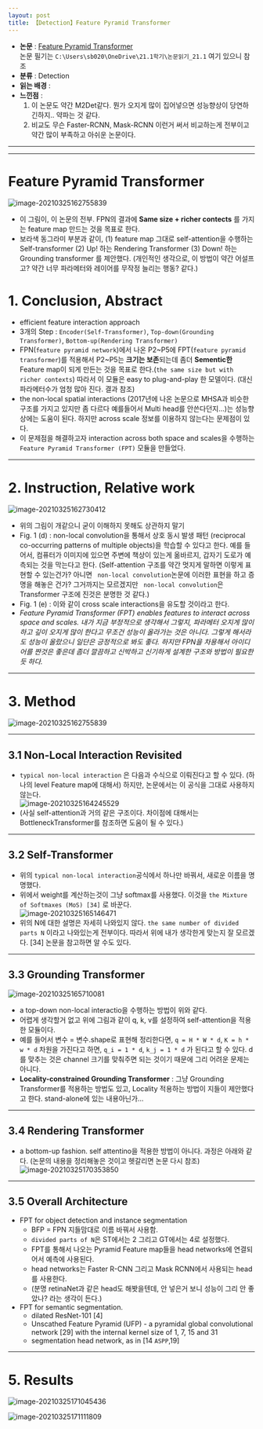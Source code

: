```yaml
---
layout: post
title: 【Detection】Feature Pyramid Transformer
---
```


- **논문** : [Feature Pyramid Transformer](https://arxiv.org/abs/2007.09451)   
  논문 필기는 `C:\Users\sb020\OneDrive\21.1학기\논문읽기_21.1` 여기 있으니 참조
- **분류** : Detection
- **읽는 배경** : 
- **느낀점** : 
  1. 이 논문도 약간 M2Det같다. 뭔가 오지게 많이 집어넣으면 성능향상이 당연하긴하지.. 약파는 것 같다. 
  2. 비교도 무슨 Faster-RCNN, Mask-RCNN 이런거 써서 비교하는게 전부이고 약간 많이 부족하고 아쉬운 논문이다.



---

---

# Feature Pyramid Transformer

![image-20210325162755839](https://github.com/junha1125/Imgaes_For_GitBlog/blob/master/Typora/image-20210325162755839.png?raw=tru)

- 이 그림이, 이 논문의 전부. FPN의 결과에 **Same size + richer contects** 를 가지는 feature map 만드는 것을 목표로 한다.
- 보라색 동그라미 부분과 같이, (1) feature map 그대로 self-attention을 수행하는 Self-transformer (2) Up! 하는 Rendering Transformer (3) Down! 하는 Grounding transformer 를 제안했다. (개인적인 생각으로, 이 방법이 약간 어설프고? 약간 너무 파라메터와 레이어를 무작정 늘리는 행동? 같다.) 



# 1. Conclusion, Abstract

- efficient feature interaction approach
- 3개의 Step : `Encoder(Self-Transformer)`, `Top-down(Grounding Transformer)`, `Bottom-up(Rendering Transformer)`
- FPN(`feature pyramid network`)에서 나온 P2~P5에 FPT(`feature pyramid transformer`)를 적용해서 P2~P5는 **크기는 보존**되는데 좀더 **Sementic한** Feature map이 되게 만든는 것을 목표로 한다.(`the same size but with richer contexts`) 따라서 이 모듈은 easy to plug-and-play 한 모델이다. (대신 파라메터수가 엄청 많아 진다. 결과 참조)
-  the non-local spatial interactions (2017년에 나온 논문으로 MHSA과 비슷한 구조를 가지고 있지만 좀 다르다 예를들어서 Multi head를 안쓴다던지...)는 성능향상에는 도움이 된다. 하지만 across scale 정보를 이용하지 않는다는 문제점이 있다. 
- 이 문제점을 해결하고자 interaction across both space and scales을 수행하는 `Feature Pyramid Transformer (FPT)` 모듈을 만들었다.



---

# 2. Instruction, Relative work

![image-20210325162730412](https://github.com/junha1125/Imgaes_For_GitBlog/blob/master/Typora/image-20210325162730412.png?raw=tru)

- 위의 그림이 개같으니 굳이 이해하지 못해도 상관하지 말기
- Fig. 1 (d) :  non-local convolution을 통해서 상호 동시 발생 패턴 (reciprocal co-occurring patterns of multiple objects)을 학습할 수 있다고 한다. 예를 들어서, 컴퓨터가 이미지에 있으면 주변에 책상이 있는게 옮바르지, 갑자기 도로가 예측되는 것을 막는다고 한다. (Self-attention 구조를 약간 멋지게 말하면 이렇게 표현할 수 있는건가? 아니면 ` non-local convolution`논문에 이러한 표현을 하고 증명을 해놓은 건가? 그거까지는 모르겠지만 ` non-local convolution`은 Transformer 구조에 진것은 분명한 것 같다.)
- Fig. 1 (e) : 이와 같이 cross scale interactions을 유도할 것이라고 한다. 
- *Feature Pyramid Transformer (FPT) enables features to interact across space and scales. 내가 지금 부정적으로 생각해서 그렇지, 파라메터 오지게 많이 하고 깊이 오지게 많이 한다고 무조건 성능이 올라가는 것은 아니다. 그렇게 해서라도 성능이 올랐으니 일단은 긍정적으로 봐도 좋다. 하지만 FPN을 차용해서 아이디어를 짠것은 좋은데 좀더 깔끔하고 신박하고 신기하게 설계한 구조와 방법이 필요한 듯 하다.*



---

# 3. Method

![image-20210325162755839](https://github.com/junha1125/Imgaes_For_GitBlog/blob/master/Typora/image-20210325162755839.png?raw=tru)

---

## 3.1 Non-Local Interaction Revisited

- `typical non-local interaction` 은 다음과 수식으로 이뤄진다고 할 수 있다. (하나의 level Feature map에 대해서)  하지만, 논문에서는 이 공식을 그대로 사용하지 않는다.     
  ![image-20210325164245529](https://github.com/junha1125/Imgaes_For_GitBlog/blob/master/Typora/image-20210325164245529.png?raw=tru)
- (사실 self-attention과 거의 같은 구조이다. 차이점에 대해서는 BottleneckTransformer를 참조하면 도움이 될 수 있다.)



---

## 3.2 Self-Transformer

- 위의 `typical non-local interaction`공식에서 하나만 바꿔서, 새로운 이름을 명명했다. 
- 위에서 weight를 계산하는것이 그냥 softmax를 사용했다. 이것을 `the Mixture of Softmaxes (MoS) [34]` 로 바꾼다.    
  ![image-20210325165146471](https://github.com/junha1125/Imgaes_For_GitBlog/blob/master/Typora/image-20210325165146471.png?raw=tru)
- 위의 N에 대한 설명은 자세히 나와있지 않다. `the same number of divided parts N` 이라고 나와있는게 전부이다. 따라서 위에 내가 생각한게 맞는지 잘 모르겠다.  [34] 논문을 참고하면 알 수도 있다.



---

## 3.3  Grounding Transformer

![image-20210325165710081](https://github.com/junha1125/Imgaes_For_GitBlog/blob/master/Typora/image-20210325165710081.png?raw=tru)

- a top-down non-local interactio을 수행하는 방법이 위와 같다. 
- 어렵게 생각할거 없고 위에 그림과 같이 q, k, v를 설정하여 self-attention을 적용한 모듈이다. 
- 예를 들어서 변수 = 변수.shape로 표현해 정리한다면, `q = H * W * d`,  `K = h * w * d`  차원을 가진다고 하면, `q_i = 1 * d`, `k_j = 1 * d` 가 된다고 할 수 있다. d를 맞추는 것은 channel 크기를 맞춰주면 되는 것이기 때문에 그리 어려운 문제는 아니다.
- **Locality-constrained Grounding Transformer** : 그냥 Grounding Transformer를 적용하는 방법도 있고, Locality 적용하는 방법이 지들이 제안했다고 한다. stand-alone에 있는 내용아닌가...



---

## 3.4 Rendering Transformer

- a bottom-up fashion. self attentino을 적용한 방법이 아니다. 과정은 아래와 같다. (논문의 내용을 정리해놓은 것이고 헷갈리면 논문 다시 참조)     
  ![image-20210325170353850](https://github.com/junha1125/Imgaes_For_GitBlog/blob/master/Typora/image-20210325170353850.png?raw=tru)



---

## 3.5 Overall Architecture

- FPT for object detection and instance segmentation
  - BFP = FPN 지들맘대로 이름 바꿔서 사용함.
  - `divided parts of N`은 ST에서는 2 그리고 GT에서는 4로 설정했다.
  - FPT를 통해서 나오는 Pyramid Feature map들을 head networks에 연결되어서 예측에 사용된다.
  - head networks는 Faster R-CNN 그리고 Mask RCNN에서 사용되는 head를 사용한다.
  - (분명 retinaNet과 같은 head도 해봣을텐데, 안 넣은거 보니 성능이 그리 안 좋았나? 라는 생각이 든다.)
- FPT for semantic segmentation.
  - dilated ResNet-101 [4]
  - Unscathed Feature Pyramid (UFP)  - a pyramidal global convolutional network [29] with the internal kernel size of 1, 7, 15 and 31
  - segmentation head network, as in [14 `ASPP`,19]



---

# 5. Results

![image-20210325171045436](https://github.com/junha1125/Imgaes_For_GitBlog/blob/master/Typora/image-20210325171045436.png?raw=tru)



![image-20210325171111809](https://github.com/junha1125/Imgaes_For_GitBlog/blob/master/Typora/image-20210325171111809.png?raw=tru)




